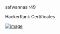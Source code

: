 safwannasir49


HackerRank Certificates

[![image](https://github.com/safwannasir49/Hackerrank/assets/127377148/29831d3e-5338-4529-91fe-6a66b78a3e8c)]((https://github.com/safwannasir49/Hackerrank/blob/main/Hackerrank/HackerRank%20Skills%20Certification/SQL%20(Basic)%20Certificate/sql_basic%20certificate.pdf))
